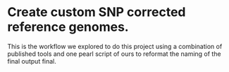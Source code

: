 # Create custom SNP corrected reference genomes.
This is the workflow we explored to do this project using a combination of published tools and one pearl script of ours to reformat the naming of the final output final.
